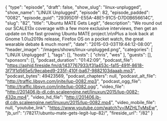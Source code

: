 {
  "type": "episode",
  "draft": false,
  "show_slug": "linux-unplugged",
  "show_name": "LINUX Unplugged",
  "episode": 82,
  "episode_padded": "0082",
  "episode_guid": "29395D1F-E55A-48E1-91C5-D7D0B656614C",
  "slug": "82",
  "title": "Ubuntu MATE Gets Legit",
  "description": "We round out our SCALE13x coverage with a few more exclusive interviews, then get an update on the fast growing Ubuntu MATE project.\n\nPlus a look back at Gnome 1.0\u2019s release, Firefox OS on a pocket watch, the great wearable debate & much more!",
  "date": "2015-03-03T19:44:12-08:00",
  "header_image": "/images/shows/linux-unplugged.png",
  "categories": [
    "LINUX Unplugged"
  ],
  "tags": [],
  "hosts": [
    "chris",
    "wes"
  ],
  "guests": [],
  "sponsors": [],
  "podcast_duration": "01:42:09",
  "podcast_file": "https://aphid.fireside.fm/d/1437767933/f31a453c-fa15-491f-8618-3f71f1d565e5/9ecabed9-235f-410f-ba67-9882103daaab.mp3",
  "podcast_bytes": 49423569,
  "podcast_chapters": null,
  "podcast_alt_file": "http://traffic.libsyn.com/jnite/lup-0082.mp3",
  "podcast_ogg_file": "http://traffic.libsyn.com/jnite/lup-0082.ogg",
  "video_file": "http://201406.jb-dl.cdn.scaleengine.net/linuxun/2015/lup-0082-432p.mp4",
  "video_hd_file": "http://201406.jb-dl.cdn.scaleengine.net/linuxun/2015/lup-0082.mp4",
  "video_mobile_file": null,
  "youtube_link": "https://www.youtube.com/watch?v=lMZHLTyMsEw",
  "jb_url": "/78217/ubuntu-mate-gets-legit-lup-82/",
  "fireside_url": "/82"
}

